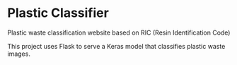 # Plastic Classifier

Plastic waste classification website based on RIC (Resin Identification Code)

This project uses Flask to serve a Keras model that classifies plastic waste images.
